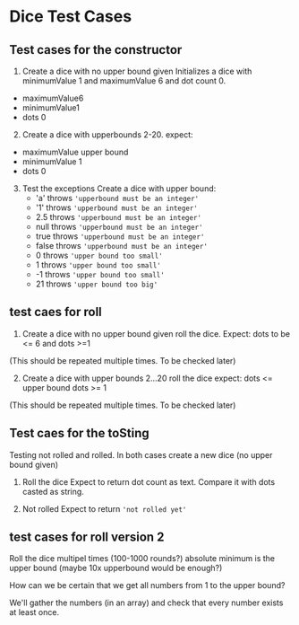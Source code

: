 # Dice Test Cases

## Test cases for the constructor

1. Create a dice with no upper bound given 
Initializes a dice with minimumValue 1 and maximumValue 6 and dot count 0.
-   maximumValue6
-   minimumValue1
-   dots 0

2. Create a dice with upperbounds 2-20.
expect:
-   maximumValue upper bound
-   minimumValue 1
-   dots 0

3. Test the exceptions
   Create a dice with upper bound:
    - 'a' throws `'upperbound must be an integer'`
    - '1' throws `'upperbound must be an integer'`
    - 2.5 throws `'upperbound must be an integer'`
    - null throws `'upperbound must be an integer'`
    - true throws `'upperbound must be an integer'`
    - false throws `'upperbound must be an integer'`
    - 0 throws `'upper bound too small'`
    - 1 throws `'upper bound too small'`
    - -1 throws `'upper bound too small'`
    - 21 throws `'upper bound too big'`

## test caes for roll

1. Create a dice with no upper bound given 
roll the dice.
Expect:
dots to be <= 6
and dots >=1

(This should be repeated multiple times. To be checked later)

2. Create a dice with upper bounds 2...20
roll the dice
expect:
dots <= upper bound
dots >= 1

(This should be repeated multiple times. To be checked later)


## Test caes for the toSting
Testing not rolled and rolled.
In both cases create a new dice (no upper bound given)

1. Roll the dice
Expect to return dot count as text. Compare it with dots casted as string.

2. Not rolled
Expect to return `'not rolled yet'`


## test cases for roll version 2
Roll the dice multipel times (100-1000 rounds?)
absolute minimum is the upper bound (maybe 10x upperbound would be enough?)

How can we be certain that we get all numbers from 1 to the upper bound?

We'll gather the numbers (in an array) and check that every number exists at least once.